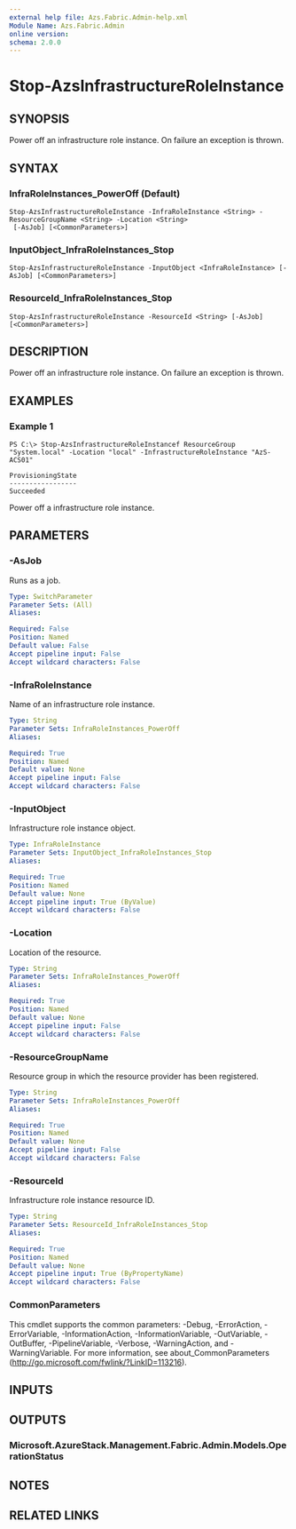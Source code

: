 ```yaml
---
external help file: Azs.Fabric.Admin-help.xml
Module Name: Azs.Fabric.Admin
online version:
schema: 2.0.0
---
```


# Stop-AzsInfrastructureRoleInstance

## SYNOPSIS
Power off an infrastructure role instance. On failure an exception is thrown.

## SYNTAX

### InfraRoleInstances_PowerOff (Default)
```
Stop-AzsInfrastructureRoleInstance -InfraRoleInstance <String> -ResourceGroupName <String> -Location <String>
 [-AsJob] [<CommonParameters>]
```

### InputObject_InfraRoleInstances_Stop
```
Stop-AzsInfrastructureRoleInstance -InputObject <InfraRoleInstance> [-AsJob] [<CommonParameters>]
```

### ResourceId_InfraRoleInstances_Stop
```
Stop-AzsInfrastructureRoleInstance -ResourceId <String> [-AsJob] [<CommonParameters>]
```

## DESCRIPTION
Power off an infrastructure role instance. On failure an exception is thrown.

## EXAMPLES

### Example 1
```
PS C:\> Stop-AzsInfrastructureRoleInstancef ResourceGroup "System.local" -Location "local" -InfrastructureRoleInstance "AzS-ACS01"

ProvisioningState
-----------------
Succeeded
```

Power off a infrastructure role instance.

## PARAMETERS

### -AsJob
Runs as a job.

```yaml
Type: SwitchParameter
Parameter Sets: (All)
Aliases:

Required: False
Position: Named
Default value: False
Accept pipeline input: False
Accept wildcard characters: False
```

### -InfraRoleInstance
Name of an infrastructure role instance.

```yaml
Type: String
Parameter Sets: InfraRoleInstances_PowerOff
Aliases:

Required: True
Position: Named
Default value: None
Accept pipeline input: False
Accept wildcard characters: False
```

### -InputObject
Infrastructure role instance object.

```yaml
Type: InfraRoleInstance
Parameter Sets: InputObject_InfraRoleInstances_Stop
Aliases:

Required: True
Position: Named
Default value: None
Accept pipeline input: True (ByValue)
Accept wildcard characters: False
```

### -Location
Location of the resource.

```yaml
Type: String
Parameter Sets: InfraRoleInstances_PowerOff
Aliases:

Required: True
Position: Named
Default value: None
Accept pipeline input: False
Accept wildcard characters: False
```

### -ResourceGroupName
Resource group in which the resource provider has been registered.

```yaml
Type: String
Parameter Sets: InfraRoleInstances_PowerOff
Aliases:

Required: True
Position: Named
Default value: None
Accept pipeline input: False
Accept wildcard characters: False
```

### -ResourceId
Infrastructure role instance resource ID.

```yaml
Type: String
Parameter Sets: ResourceId_InfraRoleInstances_Stop
Aliases:

Required: True
Position: Named
Default value: None
Accept pipeline input: True (ByPropertyName)
Accept wildcard characters: False
```

### CommonParameters
This cmdlet supports the common parameters: -Debug, -ErrorAction, -ErrorVariable, -InformationAction, -InformationVariable, -OutVariable, -OutBuffer, -PipelineVariable, -Verbose, -WarningAction, and -WarningVariable. For more information, see about_CommonParameters (http://go.microsoft.com/fwlink/?LinkID=113216).

## INPUTS

## OUTPUTS

### Microsoft.AzureStack.Management.Fabric.Admin.Models.OperationStatus

## NOTES

## RELATED LINKS

